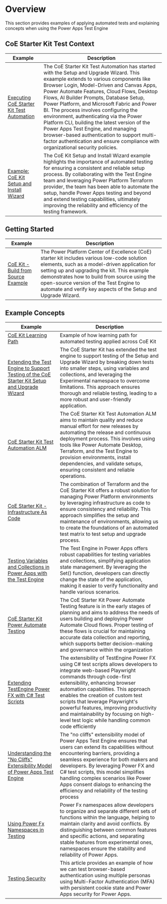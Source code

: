 # Overview

This section provides examples of applying automated tests and explaining concepts when using the Power Apps Test Engine

## CoE Starter Kit Test Context

| Example | Description |
|---------|-------------|
| [Executing CoE Starter Kit Test Automation ](./coe-kit-automate-test-sample.md) | The CoE Starter Kit Test Automation has started with the Setup and Upgrade Wizard. This exaample extends to various components like Browser Login, Model-Driven and Canvas Apps, Power Automate Features, Cloud Flows, Desktop Flows, AI Builder Prompts, Database Setup, Power Platform, and Microsoft Fabric and Power BI. The process involves configuring the environment, authenticating via the Power Platform CLI, building the latest version of the Power Apps Test Engine, and managing browser-based authentication to support multi-factor authentication and ensure compliance with organizational security policies.
| [Example: CoE Kit Setup and Install Wizard](./coe-kit-setup-and-install-wizard.md) | The CoE Kit Setup and Install Wizard example highlights the importance of automated testing for ensuring a consistent and reliable setup process. By collaborating with the Test Engine team and leveraging Power Platform Terraform provider, the team has been able to automate the setup, handle Power Apps testing and beyond and extend testing capabilities, ultimately improving the reliability and efficiency of the testing framework. |

## Getting Started

| Example | Description |
|---------|-------------|
| [CoE Kit - Build from Source Example](./coe-kit-build-from-source-run-tests.md) | The Power Platform Center of Excellence (CoE) starter kit includes various low-code solution elements, such as a model-driven application for setting up and upgrading the kit. This example demonstrates how to build from source using the open-source version of the Test Engine to automate and verify key aspects of the Setup and Upgrade Wizard.

## Example Concepts

| Example | Description |
|---------|-------------|
| [CoE Kit Learning Path](./coe-kit-learning-path-example.md) | Example of how learning path for automated testing applied across CoE Kit |
| [Extending the Test Engine to Support Testing of the CoE Starter Kit Setup and Upgrade Wizard](./coe-kit-extending-test-engine.md) | The CoE Starter Kit has extended the test engine to support testing of the Setup and Upgrade Wizard by breaking down tests into smaller steps, using variables and collections, and leveraging the Experimental namespace to overcome limitations. This approach ensures thorough and reliable testing, leading to a more robust and user-friendly application.
| [CoE Starter Kit Test Automation ALM](./coe-kit-test-automation-alm.md) | The CoE Starter Kit Test Automation ALM aims to maintain quality and reduce manual effort for new releases by automating the release and continuous deployment process. This involves using tools like Power Automate Desktop, Terraform, and the Test Engine to provision environments, install dependencies, and validate setups, ensuring consistent and reliable operations.
| [CoE Starter Kit - Infrastructure As Code](./coe-kit-infrastructure-as-code.md) | The combination of Terraform and the CoE Starter Kit offers a robust solution for managing Power Platform environments by leveraging infrastructure as code to ensure consistency and reliability. This approach simplifies the setup and maintenance of environments, allowing us to create the foundations of an automated test matrix to test setup and upgrade process. 
| [Testing Variables and Collections in Power Apps with the Test Engine](./custom-page-variables-and-collections.md) | The Test Engine in Power Apps offers robust capabilities for testing variables and collections, simplifying application state management. By leveraging the Set() function, developers can directly change the state of the application, making it easier to verify functionality and handle various scenarios.
| [CoE Starter Kit Power Automate Testing](./coe-kit-powerautomate-testing.md) | The CoE Starter Kit Power Automate Testing feature is in the early stages of planning and aims to address the needs of users building and deploying Power Automate Cloud flows. Proper testing of these flows is crucial for maintaining accurate data collection and reporting, which supports better decision-making and governance within the organization
| [Extending TestEngine Power FX with C# Test Scripts](./extending-testengine-powerfx-with-with-csharp-test-scripts.md) | The extensibility of TestEngine Power FX using C# test scripts allows developers to integrate web-based Playwright commands through code-first extensibility, enhancing browser automation capabilities. This approach enables the creation of custom test scripts that leverage Playwright's powerful features, improving productivity and maintainability by focusing on high-level test logic while handling common code efficiently
| [Understanding the "No Cliffs" Extensibility Model of Power Apps Test Engine](./understanding-no-cliffs-extensibility-model.md) | The "no cliffs" extensibility model of Power Apps Test Engine ensures that users can extend its capabilities without encountering barriers, providing a seamless experience for both makers and developers. By leveraging Power FX and C# test scripts, this model simplifies handling complex scenarios like Power Apps consent dialogs to enhancing the efficiency and reliability of the testing process
| [Using Power Fx Namespaces in Testing](./using-powerfx-namespaces-in-testing.md) | Power Fx namespaces allow developers to organize and separate different sets of functions within the language, helping to maintain clarity and avoid conflicts. By distinguishing between common features and specific actions, and separating stable features from experimental ones, namespaces ensure the stability and reliability of Power Apps.
| [Testing Security](./testing-security.md) | This article provides an example of how we can test browser-based authentication using multiple personas using Multi-Factor Authentication (MFA) with persistent cookie state and Power Apps security for Power Apps. 